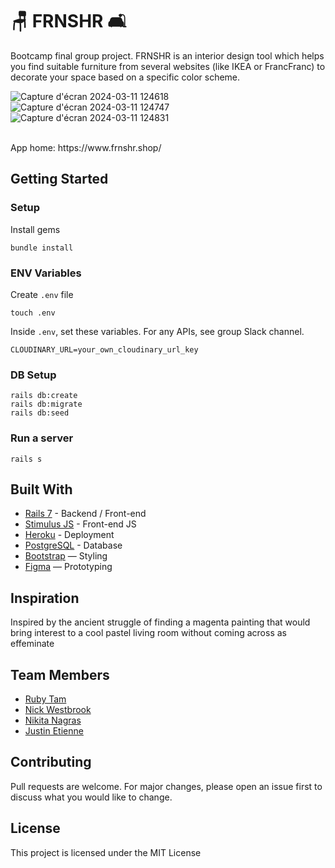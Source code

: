 # 🪑 FRNSHR 🛋️

Bootcamp final group project.
FRNSHR is an interior design tool which helps you find suitable furniture from several websites (like IKEA or FrancFranc) to decorate your space based on a specific color scheme.

![Capture d'écran 2024-03-11 124618](https://github.com/Jasufr/FRNSHR/assets/125636129/b8105e45-c5bf-42b5-9c57-6b7f84c8400a)
![Capture d'écran 2024-03-11 124747](https://github.com/Jasufr/FRNSHR/assets/125636129/fa7d8695-007d-4df5-9154-683164e78171)
![Capture d'écran 2024-03-11 124831](https://github.com/Jasufr/FRNSHR/assets/125636129/5daa5707-c970-4162-8108-7f8124d45646)


<br>
App home: https://www.frnshr.shop/
   

## Getting Started
### Setup

Install gems
```
bundle install
```

### ENV Variables
Create `.env` file
```
touch .env
```
Inside `.env`, set these variables. For any APIs, see group Slack channel.
```
CLOUDINARY_URL=your_own_cloudinary_url_key
```

### DB Setup
```
rails db:create
rails db:migrate
rails db:seed
```

### Run a server
```
rails s
```

## Built With
- [Rails 7](https://guides.rubyonrails.org/) - Backend / Front-end
- [Stimulus JS](https://stimulus.hotwired.dev/) - Front-end JS
- [Heroku](https://heroku.com/) - Deployment
- [PostgreSQL](https://www.postgresql.org/) - Database
- [Bootstrap](https://getbootstrap.com/) — Styling
- [Figma](https://www.figma.com) — Prototyping

## Inspiration
Inspired by the ancient struggle of finding a magenta painting that would bring interest to a cool pastel living room without coming across as effeminate

## Team Members
- [Ruby Tam](https://github.com/rubykytam)
- [Nick Westbrook](https://github.com/ntw3001)
- [Nikita Nagras](https://github.com/Nikita-Nagras)
- [Justin Etienne](https://github.com/Jasufr)

## Contributing
Pull requests are welcome. For major changes, please open an issue first to discuss what you would like to change.

## License
This project is licensed under the MIT License
